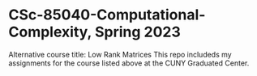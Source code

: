 # CSc-85040-Computational-Complexity, Spring 2023
Alternative course title: Low Rank Matrices
This repo includeds my assignments for the course listed above at the CUNY Graduated Center.  
